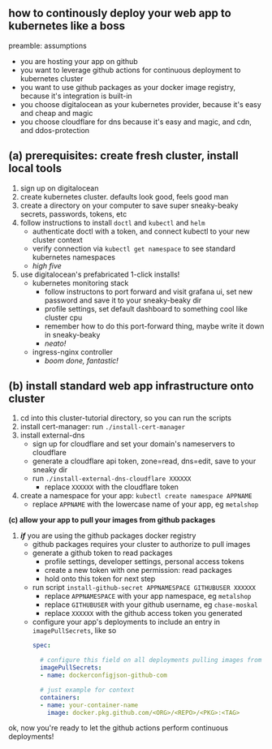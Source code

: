 
## how to continously deploy your web app to kubernetes like a boss

preamble: assumptions
- you are hosting your app on github
- you want to leverage github actions for continuous deployment to kubernetes cluster
- you want to use github packages as your docker image registry, because it's integration is built-in
- you choose digitalocean as your kubernetes provider, because it's easy and cheap and magic
- you choose cloudflare for dns because it's easy and magic, and cdn, and ddos-protection

## (a) prerequisites: create fresh cluster, install local tools
1. sign up on digitalocean
1. create kubernetes cluster. defaults look good, feels good man
1. create a directory on your computer to save super sneaky-beaky secrets, passwords, tokens, etc
1. follow instructions to install `doctl` and `kubectl` and `helm`
    - authenticate doctl with a token, and connect kubectl to your new cluster context
    - verify connection via `kubectl get namespace` to see standard kubernetes namespaces
    - *high five*
1. use digitalocean's prefabricated 1-click installs!
    - kubernetes monitoring stack
      - follow instructons to port forward and visit grafana ui, set new password and save it to your sneaky-beaky dir
      - profile settings, set default dashboard to something cool like cluster cpu
      - remember how to do this port-forward thing, maybe write it down in sneaky-beaky
      - *neato!*
    - ingress-nginx controller
      - *boom done, fantastic!*

## (b) install standard web app infrastructure onto cluster

1. cd into this cluster-tutorial directory, so you can run the scripts
1. install cert-manager: run `./install-cert-manager`
1. install external-dns
    - sign up for cloudflare and set your domain's nameservers to cloudflare
    - generate a cloudflare api token, zone=read, dns=edit, save to your sneaky dir
    - run `./install-external-dns-cloudflare XXXXXX`
      - replace `XXXXXX` with the cloudflare token
1. create a namespace for your app: `kubectl create namespace APPNAME`
    - replace `APPNAME` with the lowercase name of your app, eg `metalshop`

**(c) allow your app to pull your images from github packages**
1. ***if*** you are using the github packages docker registry
    - github packages requires your cluster to authorize to pull images
    - generate a github token to read packages
      - profile settings, developer settings, personal access tokens
      - create a new token with one permission: read packages
      - hold onto this token for next step
    - run script `install-github-secret APPNAMESPACE GITHUBUSER XXXXXX`
      - replace `APPNAMESPACE` with your app namespace, eg `metalshop`
      - replace `GITHUBUSER` with your github username, eg `chase-moskal`
      - replace `XXXXXX` with the github access token you generated
    - configure your app's deployments to include an entry in `imagePullSecrets`, like so
      ```yaml
      spec:

        # configure this field on all deployments pulling images from github
        imagePullSecrets:
        - name: dockerconfigjson-github-com

        # just example for context
        containers:
        - name: your-container-name
          image: docker.pkg.github.com/<ORG>/<REPO>/<PKG>:<TAG>
      ```

ok, now you're ready to let the github actions perform continuous deployments!
